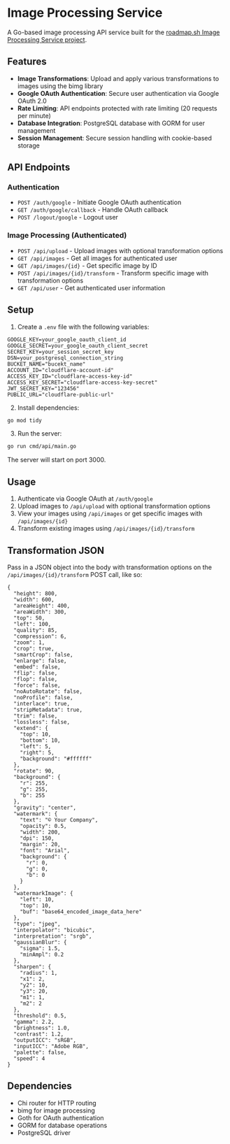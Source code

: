 # Image Processing Service

A Go-based image processing API service built for the [roadmap.sh Image Processing Service project](https://roadmap.sh/projects/image-processing-service).

## Features

- **Image Transformations**: Upload and apply various transformations to images using the bimg library
- **Google OAuth Authentication**: Secure user authentication via Google OAuth 2.0
- **Rate Limiting**: API endpoints protected with rate limiting (20 requests per minute)
- **Database Integration**: PostgreSQL database with GORM for user management
- **Session Management**: Secure session handling with cookie-based storage

## API Endpoints

### Authentication
- `POST /auth/google` - Initiate Google OAuth authentication
- `GET /auth/google/callback` - Handle OAuth callback
- `POST /logout/google` - Logout user

### Image Processing (Authenticated)
- `POST /api/upload` - Upload images with optional transformation options
- `GET /api/images` - Get all images for authenticated user
- `GET /api/images/{id}` - Get specific image by ID
- `POST /api/images/{id}/transform` - Transform specific image with transformation options
- `GET /api/user` - Get authenticated user information

## Setup

1. Create a `.env` file with the following variables:
```
GOOGLE_KEY=your_google_oauth_client_id
GOOGLE_SECRET=your_google_oauth_client_secret
SECRET_KEY=your_session_secret_key
DSN=your_postgresql_connection_string
BUCKET_NAME="bucekt_name"
ACCOUNT_ID="cloudflare-account-id"
ACCESS_KEY_ID="cloudflare-access-key-id"
ACCESS_KEY_SECRET="cloudflare-access-key-secret"
JWT_SECRET_KEY="123456"
PUBLIC_URL="cloudflare-public-url"
```

2. Install dependencies:
```bash
go mod tidy
```

3. Run the server:
```bash
go run cmd/api/main.go
```

The server will start on port 3000.

## Usage

1. Authenticate via Google OAuth at `/auth/google`
2. Upload images to `/api/upload` with optional transformation options
3. View your images using `/api/images` or get specific images with `/api/images/{id}`
4. Transform existing images using `/api/images/{id}/transform`

## Transformation JSON
Pass in a JSON object into the body with transformation options on the `/api/images/{id}/transform` POST call, like so:
```
{
  "height": 800,
  "width": 600,
  "areaHeight": 400,
  "areaWidth": 300,
  "top": 50,
  "left": 100,
  "quality": 85,
  "compression": 6,
  "zoom": 1,
  "crop": true,
  "smartCrop": false,
  "enlarge": false,
  "embed": false,
  "flip": false,
  "flop": false,
  "force": false,
  "noAutoRotate": false,
  "noProfile": false,
  "interlace": true,
  "stripMetadata": true,
  "trim": false,
  "lossless": false,
  "extend": {
    "top": 10,
    "bottom": 10,
    "left": 5,
    "right": 5,
    "background": "#ffffff"
  },
  "rotate": 90,
  "background": {
    "r": 255,
    "g": 255,
    "b": 255
  },
  "gravity": "center",
  "watermark": {
    "text": "© Your Company",
    "opacity": 0.5,
    "width": 200,
    "dpi": 150,
    "margin": 20,
    "font": "Arial",
    "background": {
      "r": 0,
      "g": 0,
      "b": 0
    }
  },
  "watermarkImage": {
    "left": 10,
    "top": 10,
    "buf": "base64_encoded_image_data_here"
  },
  "type": "jpeg",
  "interpolator": "bicubic",
  "interpretation": "srgb",
  "gaussianBlur": {
    "sigma": 1.5,
    "minAmpl": 0.2
  },
  "sharpen": {
    "radius": 1,
    "x1": 2,
    "y2": 10,
    "y3": 20,
    "m1": 1,
    "m2": 2
  },
  "threshold": 0.5,
  "gamma": 2.2,
  "brightness": 1.0,
  "contrast": 1.2,
  "outputICC": "sRGB",
  "inputICC": "Adobe RGB",
  "palette": false,
  "speed": 4
}
```

## Dependencies

- Chi router for HTTP routing
- bimg for image processing
- Goth for OAuth authentication
- GORM for database operations
- PostgreSQL driver
